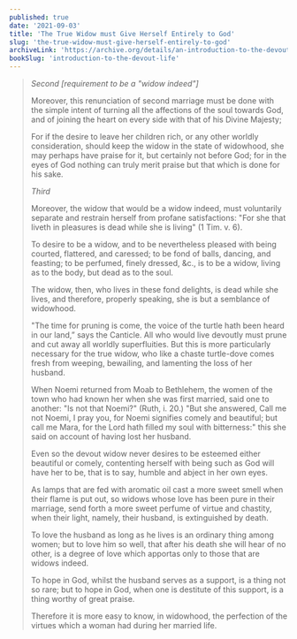 ```yaml
---
published: true
date: '2021-09-03'
title: 'The True Widow must Give Herself Entirely to God'
slug: 'the-true-widow-must-give-herself-entirely-to-god'
archiveLink: 'https://archive.org/details/an-introduction-to-the-devout-life/page/214?view=theater'
bookSlug: 'introduction-to-the-devout-life'
---
```


> *Second [requirement to be a "widow indeed"]*
>
> Moreover, this renunciation of second marriage must be done with the simple intent of turning all the affections of the soul towards God, and of joining the heart on every side with that of his Divine Majesty;
>
> For if the desire to leave her children rich, or any other worldly consideration, should keep the widow in the state of widowhood, she may perhaps have praise for it, but certainly not before God; for in the eyes of God nothing can truly merit praise but that which is done for his sake.
>
> *Third*
>
> Moreover, the widow that would be a widow indeed, must voluntarily separate and restrain herself from profane satisfactions: "For she that liveth in pleasures is dead while she is living" (1 Tim. v. 6).
>
> To desire to be a widow, and to be nevertheless pleased with being courted, flattered, and caressed; to be fond of balls, dancing, and feasting; to be perfumed, finely dressed, &c., is to be a widow, living as to the body, but dead as to the soul.
>
> The widow, then, who lives in these fond delights, is dead while she lives, and therefore, properly speaking, she is but a semblance of widowhood.
>
> "The time for pruning is come, the voice of the turtle hath been heard in our land,” says the Canticle. All who would live devoutly must prune and cut away all worldly superfluities. But this is more particularly necessary for the true widow, who like a chaste turtle-dove comes fresh from weeping, bewailing, and lamenting the loss of her husband.
>
> When Noemi returned from Moab to Bethlehem, the women of the town who had known her when she was first married, said one to another: "Is not that Noemi?" (Ruth, i. 20.) "But she answered, Call me not Noemi, I pray you, for Noemi signifies comely and beautiful; but call me Mara, for the Lord hath filled my soul with bitterness:" this she said on account of having lost her husband.
>
> Even so the devout widow never desires to be esteemed either beautiful or comely, contenting herself with being such as God will have her to be, that is to say, humble and abject in her own eyes.
>
> As lamps that are fed with aromatic oil cast a more sweet smell when their flame is put out, so widows whose love has been pure in their marriage, send forth a more sweet perfume of virtue and chastity, when their light, namely, their husband, is extinguished by death.
>
> To love the husband as long as he lives is an ordinary thing among women; but to love him so well, that after his death she will hear of no other, is a degree of love which apportas only to those that are widows indeed.
>
> To hope in God, whilst the husband serves as a support, is a thing not so rare; but to hope in God, when one is destitute of this support, is a thing worthy of great praise.
>
> Therefore it is more easy to know, in widowhood, the perfection of the virtues which a woman had during her married life.